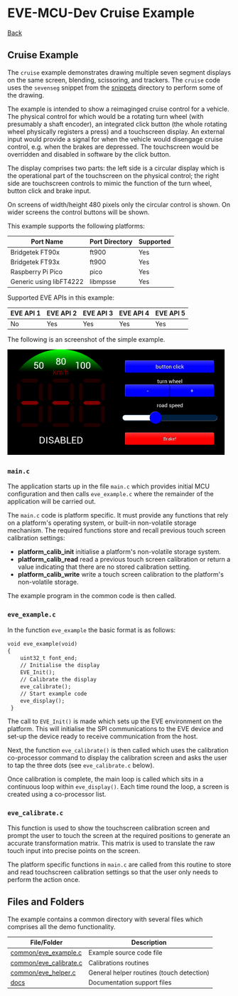 # EVE-MCU-Dev Cruise Example

[Back](../README.md)

## Cruise Example

The `cruise` example demonstrates drawing multiple seven segment displays on the same screen, blending, scissoring, and trackers. The `cruise` code uses the `sevenseg` snippet from the [snippets](../snippets) directory to perform some of the drawing. 

The example is intended to show a reimaginged cruise control for a vehicle. The physical control for which would be a rotating turn wheel (with presumably a shaft encoder), an integrated click button (the whole rotating wheel physically registers a press) and a touchscreen display. An external input would provide a signal for when the vehicle would disengage cruise control, e.g. when the brakes are depressed. The touchscreen would be overridden and disabled in software by the click button.

The display comprises two parts: the left side is a circular display which is the operational part of the touchscreen on the physical control; the right side are touchscreen controls to mimic the function of the turn wheel, button click and brake input.

On screens of width/height 480 pixels only the circular control is shown. On wider screens the control buttons will be shown.

This example supports the following platforms:

| Port Name | Port Directory | Supported |
| --- | --- | --- |
|Bridgetek FT90x | ft900 | Yes |
|Bridgetek FT93x | ft900 | Yes |
|Raspberry Pi Pico | pico | Yes |
|Generic using libFT4222 | libmpsse | Yes |

Supported EVE APIs in this example:

| EVE API 1 | EVE API 2 | EVE API 3 | EVE API 4 | EVE API 5 |
| --- | --- | --- | --- | --- |
| No | Yes | Yes | Yes | Yes |

The following is an screenshot of the simple example.

![Cruise Example](docs/cruise.png)

### `main.c`

The application starts up in the file `main.c` which provides initial MCU configuration and then calls `eve_example.c` where the remainder of the application will be carried out. 

The `main.c` code is platform specific. It must provide any functions that rely on a platform's operating system, or built-in non-volatile storage mechanism. The required functions store and recall previous touch screen calibration settings:
- **platform_calib_init** initialise a platform's non-volatile storage system.
- **platform_calib_read** read a previous touch screen calibration or return a value indicating that there are no stored calibration setting.
- **platform_calib_write** write a touch screen calibration to the platform's non-volatile storage.

The example program in the common code is then called.

### `eve_example.c`

In the function `eve_example` the basic format is as follows:

```
void eve_example(void)
{
    uint32_t font_end;
    // Initialise the display
    EVE_Init();
    // Calibrate the display
    eve_calibrate();
    // Start example code
    eve_display();
 }
```
The call to `EVE_Init()` is made which sets up the EVE environment on the platform. This will initialise the SPI communications to the EVE device and set-up the device ready to receive communication from the host.

Next, the function `eve_calibrate()` is then called which uses the calibration co-processor command to display the calibration screen and asks the user to tap the three dots (see `eve_calibrate.c` below).

Once calibration is complete, the main loop is called which sits in a continuous loop within `eve_display()`. Each time round the loop, a screen is created using a co-processor list. 

### `eve_calibrate.c`

This function is used to show the touchscreen calibration screen and prompt the user to touch the screen at the required positions to generate an accurate transformation matrix. This matrix is used to translate the raw touch input into precise points on the screen.

The platform specific functions in `main.c` are called from this routine to store and read touchscreen calibration settings so that the user only needs to perform the action once.

## Files and Folders

The example contains a common directory with several files which comprises all the demo functionality.

| File/Folder | Description |
| --- | --- |
| [common/eve_example.c](common/eve_example.c) | Example source code file |
| [common/eve_calibrate.c](common/eve_calibrate.c) | Calibrations routines |
| [common/eve_helper.c](common/eve_helper.c) | General helper routines (touch detection) |
| [docs](docs) | Documentation support files |

